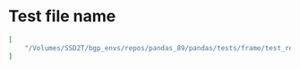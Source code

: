 # Test file name

```json
[
    "/Volumes/SSD2T/bgp_envs/repos/pandas_89/pandas/tests/frame/test_reshape.py"
]
```
